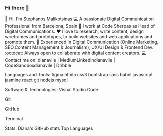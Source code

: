 ### Hi there 👋

🙋 Hi, I'm Stephanos Malikotsinas
💻 A passionate Digital Communication Professional from Barcelona, Spain
🔭 I work at Code Sherpas as Head of Digital Communications.
❤️ I love to research, write content, design wireframes and prototypes, to build websites and web applications and promote them.
💎 Experienced in Digital Communication (Online Marketing, SEO,Content Management & Journalism), UX/UI Design & Frontend Dev.
:octocat: Always open to collaborate with digital content creators.
💻 Contact me on:
dianavile | MediumLinkedindianavile | CodeSandboxdianavile | Dribble

Languages and Tools:
figma html5 css3 bootstrap sass babel javascript jasmine react git nodejs mysql

Software & Technologies:
Visual Studio Code

Git

GitHub

Terminal

Stats:
Diana's GitHub stats Top Languages
